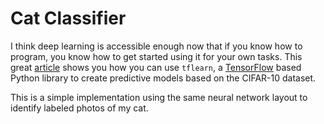 # Cat Classifier

I think deep learning is accessible enough now that if you know how to program,
you know how to get started using it for your own tasks. This great
[article](https://medium.com/@ageitgey/machine-learning-is-fun-part-3-deep-learning-and-convolutional-neural-networks-f40359318721#.469g9yw20)
shows you how you can use `tflearn`, a [TensorFlow](https://www.tensorflow.org/)
based Python library to create predictive models based on the CIFAR-10 dataset.

This is a simple implementation using the same neural network layout to identify
labeled photos of my cat.
